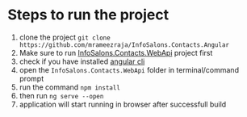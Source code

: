 # Steps to run the project

1. clone the project `git clone https://github.com/mrameezraja/InfoSalons.Contacts.Angular`
2. Make sure to run [InfoSalons.Contacts.WebApi](https://github.com/mrameezraja/InfoSalons.Contacts.WebApi) project first
3. check if you have installed [angular cli](https://cli.angular.io/)
4. open the `InfoSalons.Contacts.WebApi` folder in terminal/command prompt
5. run the command `npm install`
6. then run `ng serve --open`
7. application will start running in browser after successfull build